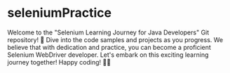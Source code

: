 # seleniumPractice
Welcome to the "Selenium Learning Journey for Java Developers" Git repository! 🚀  Dive into the code samples and projects as you progress. We believe that with dedication and practice, you can become a proficient Selenium WebDriver developer. Let's embark on this exciting learning journey together!  Happy coding! 🚗💨
